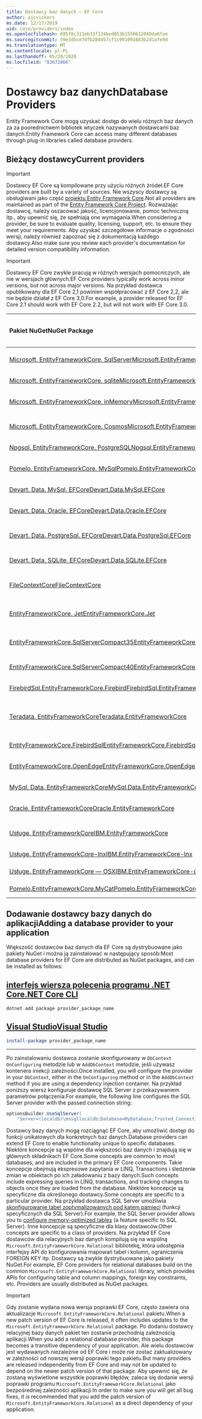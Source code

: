 ```yaml
---
title: Dostawcy baz danych — EF Core
author: ajcvickers
ms.date: 12/17/2019
uid: core/providers/index
ms.openlocfilehash: 695f8c311eb33f134bed053b1550612040da6fae
ms.sourcegitcommit: 59e3d5ce7dfb284457cf1c991091683b2d1afe9d
ms.translationtype: MT
ms.contentlocale: pl-PL
ms.lasthandoff: 05/20/2020
ms.locfileid: "83672866"
---
```

# <a name="database-providers"></a><span data-ttu-id="18513-102">Dostawcy baz danych</span><span class="sxs-lookup"><span data-stu-id="18513-102">Database Providers</span></span>

<span data-ttu-id="18513-103">Entity Framework Core mogą uzyskać dostęp do wielu różnych baz danych za za poorednictwem bibliotek wtyczek nazywanych dostawcami baz danych.</span><span class="sxs-lookup"><span data-stu-id="18513-103">Entity Framework Core can access many different databases through plug-in libraries called database providers.</span></span>

## <a name="current-providers"></a><span data-ttu-id="18513-104">Bieżący dostawcy</span><span class="sxs-lookup"><span data-stu-id="18513-104">Current providers</span></span>

> [!IMPORTANT]  
> <span data-ttu-id="18513-105">Dostawcy EF Core są kompilowane przy użyciu różnych źródeł.</span><span class="sxs-lookup"><span data-stu-id="18513-105">EF Core providers are built by a variety of sources.</span></span> <span data-ttu-id="18513-106">Nie wszyscy dostawcy są obsługiwani jako część [projektu Entity Framework Core](https://github.com/aspnet/EntityFrameworkCore).</span><span class="sxs-lookup"><span data-stu-id="18513-106">Not all providers are maintained as part of the [Entity Framework Core Project](https://github.com/aspnet/EntityFrameworkCore).</span></span> <span data-ttu-id="18513-107">Rozważając dostawcę, należy oszacować jakość, licencjonowanie, pomoc techniczną itp., aby upewnić się, że spełniają one wymagania.</span><span class="sxs-lookup"><span data-stu-id="18513-107">When considering a provider, be sure to evaluate quality, licensing, support, etc. to ensure they meet your requirements.</span></span> <span data-ttu-id="18513-108">Aby uzyskać szczegółowe informacje o zgodności wersji, należy również zapoznać się z dokumentacją każdego dostawcy.</span><span class="sxs-lookup"><span data-stu-id="18513-108">Also make sure you review each provider's documentation for detailed version compatibility information.</span></span>

> [!IMPORTANT]  
> <span data-ttu-id="18513-109">Dostawcy EF Core zwykle pracują w różnych wersjach pomocniczych, ale nie w wersjach głównych.</span><span class="sxs-lookup"><span data-stu-id="18513-109">EF Core providers typically work across minor versions, but not across major versions.</span></span> <span data-ttu-id="18513-110">Na przykład dostawca opublikowany dla EF Core 2,1 powinien współpracować z EF Core 2,2, ale nie będzie działał z EF Core 3,0.</span><span class="sxs-lookup"><span data-stu-id="18513-110">For example, a provider released for EF Core 2.1 should work with EF Core 2.2, but will not work with EF Core 3.0.</span></span> 

| <span data-ttu-id="18513-111">Pakiet NuGet</span><span class="sxs-lookup"><span data-stu-id="18513-111">NuGet Package</span></span>                                                                                                        | <span data-ttu-id="18513-112">Obsługiwane aparaty bazy danych</span><span class="sxs-lookup"><span data-stu-id="18513-112">Supported database engines</span></span> | <span data-ttu-id="18513-113">Element utrzymujący/dostawca</span><span class="sxs-lookup"><span data-stu-id="18513-113">Maintainer / Vendor</span></span>                                                           | <span data-ttu-id="18513-114">Uwagi/wymagania</span><span class="sxs-lookup"><span data-stu-id="18513-114">Notes / Requirements</span></span> | <span data-ttu-id="18513-115">Skompilowano dla wersji</span><span class="sxs-lookup"><span data-stu-id="18513-115">Built for version</span></span> | <span data-ttu-id="18513-116">Przydatne łącza</span><span class="sxs-lookup"><span data-stu-id="18513-116">Useful links</span></span>                                                                                                                                                                                       |
|:---------------------------------------------------------------------------------------------------------------------|:---------------------------|:------------------------------------------------------------------------------|:---------------------|:------------------|:---------------------------------------------------------------------------------------------------------------------------------------------------------------------------------------------------|
| [<span data-ttu-id="18513-117">Microsoft. EntityFrameworkCore. SqlServer</span><span class="sxs-lookup"><span data-stu-id="18513-117">Microsoft.EntityFrameworkCore.SqlServer</span></span>](https://www.nuget.org/packages/Microsoft.EntityFrameworkCore.SqlServer)    | <span data-ttu-id="18513-118">SQL Server 2012 do wewnątrz</span><span class="sxs-lookup"><span data-stu-id="18513-118">SQL Server 2012 onwards</span></span>    | <span data-ttu-id="18513-119">[Projekt EF Core](https://github.com/aspnet/EntityFrameworkCore/) (Microsoft)</span><span class="sxs-lookup"><span data-stu-id="18513-119">[EF Core Project](https://github.com/aspnet/EntityFrameworkCore/) (Microsoft)</span></span> |                      | <span data-ttu-id="18513-120">3,1</span><span class="sxs-lookup"><span data-stu-id="18513-120">3.1</span></span>               | [<span data-ttu-id="18513-121">docs</span><span class="sxs-lookup"><span data-stu-id="18513-121">docs</span></span>](xref:core/providers/sql-server/index)                                                                                                                                                       |
| [<span data-ttu-id="18513-122">Microsoft. EntityFrameworkCore. sqlite</span><span class="sxs-lookup"><span data-stu-id="18513-122">Microsoft.EntityFrameworkCore.Sqlite</span></span>](https://www.nuget.org/packages/Microsoft.EntityFrameworkCore.Sqlite)          | <span data-ttu-id="18513-123">SQLite 3,7</span><span class="sxs-lookup"><span data-stu-id="18513-123">SQLite 3.7 onwards</span></span>         | <span data-ttu-id="18513-124">[Projekt EF Core](https://github.com/aspnet/EntityFrameworkCore/) (Microsoft)</span><span class="sxs-lookup"><span data-stu-id="18513-124">[EF Core Project](https://github.com/aspnet/EntityFrameworkCore/) (Microsoft)</span></span> |                      | <span data-ttu-id="18513-125">3,1</span><span class="sxs-lookup"><span data-stu-id="18513-125">3.1</span></span>               | [<span data-ttu-id="18513-126">docs</span><span class="sxs-lookup"><span data-stu-id="18513-126">docs</span></span>](xref:core/providers/sqlite/index)                                                                                                                                                           |
| [<span data-ttu-id="18513-127">Microsoft. EntityFrameworkCore. inMemory</span><span class="sxs-lookup"><span data-stu-id="18513-127">Microsoft.EntityFrameworkCore.InMemory</span></span>](https://www.nuget.org/packages/Microsoft.EntityFrameworkCore.InMemory)      | <span data-ttu-id="18513-128">EF Core bazę danych w pamięci</span><span class="sxs-lookup"><span data-stu-id="18513-128">EF Core in-memory database</span></span> | <span data-ttu-id="18513-129">[Projekt EF Core](https://github.com/aspnet/EntityFrameworkCore/) (Microsoft)</span><span class="sxs-lookup"><span data-stu-id="18513-129">[EF Core Project](https://github.com/aspnet/EntityFrameworkCore/) (Microsoft)</span></span> | [<span data-ttu-id="18513-130">Ograniczenia</span><span class="sxs-lookup"><span data-stu-id="18513-130">Limitations</span></span>](xref:core/miscellaneous/testing/in-memory)                 | <span data-ttu-id="18513-131">3,1</span><span class="sxs-lookup"><span data-stu-id="18513-131">3.1</span></span>               | [<span data-ttu-id="18513-132">docs</span><span class="sxs-lookup"><span data-stu-id="18513-132">docs</span></span>](xref:core/providers/in-memory/index)                                                                                                                                                        |
| [<span data-ttu-id="18513-133">Microsoft. EntityFrameworkCore. Cosmos</span><span class="sxs-lookup"><span data-stu-id="18513-133">Microsoft.EntityFrameworkCore.Cosmos</span></span>](https://www.nuget.org/packages/Microsoft.EntityFrameworkCore.Cosmos)          | <span data-ttu-id="18513-134">Azure Cosmos DB — interfejs SQL API</span><span class="sxs-lookup"><span data-stu-id="18513-134">Azure Cosmos DB SQL API</span></span>    | <span data-ttu-id="18513-135">[Projekt EF Core](https://github.com/aspnet/EntityFrameworkCore/) (Microsoft)</span><span class="sxs-lookup"><span data-stu-id="18513-135">[EF Core Project](https://github.com/aspnet/EntityFrameworkCore/) (Microsoft)</span></span> |                      | <span data-ttu-id="18513-136">3,1</span><span class="sxs-lookup"><span data-stu-id="18513-136">3.1</span></span>               | [<span data-ttu-id="18513-137">docs</span><span class="sxs-lookup"><span data-stu-id="18513-137">docs</span></span>](xref:core/providers/cosmos/index)                                                                                                                                                           |
| [<span data-ttu-id="18513-138">Npgsql. EntityFrameworkCore. PostgreSQL</span><span class="sxs-lookup"><span data-stu-id="18513-138">Npgsql.EntityFrameworkCore.PostgreSQL</span></span>](https://www.nuget.org/packages/Npgsql.EntityFrameworkCore.PostgreSQL)        | <span data-ttu-id="18513-139">PostgreSQL</span><span class="sxs-lookup"><span data-stu-id="18513-139">PostgreSQL</span></span>                 | [<span data-ttu-id="18513-140">Zespół deweloperów Npgsql</span><span class="sxs-lookup"><span data-stu-id="18513-140">Npgsql Development Team</span></span>](https://github.com/npgsql)                          |                      | <span data-ttu-id="18513-141">3,1</span><span class="sxs-lookup"><span data-stu-id="18513-141">3.1</span></span>               | [<span data-ttu-id="18513-142">docs</span><span class="sxs-lookup"><span data-stu-id="18513-142">docs</span></span>](https://www.npgsql.org/efcore/index.html)                                                                                                                                                   |
| [<span data-ttu-id="18513-143">Pomelo. EntityFrameworkCore. MySql</span><span class="sxs-lookup"><span data-stu-id="18513-143">Pomelo.EntityFrameworkCore.MySql</span></span>](https://www.nuget.org/packages/Pomelo.EntityFrameworkCore.MySql)                  | <span data-ttu-id="18513-144">MySQL, MariaDB</span><span class="sxs-lookup"><span data-stu-id="18513-144">MySQL, MariaDB</span></span>             | [<span data-ttu-id="18513-145">Projekt pomelo Foundation</span><span class="sxs-lookup"><span data-stu-id="18513-145">Pomelo Foundation Project</span></span>](https://github.com/PomeloFoundation)              |                      | <span data-ttu-id="18513-146">3,1</span><span class="sxs-lookup"><span data-stu-id="18513-146">3.1</span></span>               | [<span data-ttu-id="18513-147">Readme</span><span class="sxs-lookup"><span data-stu-id="18513-147">readme</span></span>](https://github.com/PomeloFoundation/Pomelo.EntityFrameworkCore.MySql/blob/master/README.md)                                                                                               |
| [<span data-ttu-id="18513-148">Devart. Data. MySql. EFCore</span><span class="sxs-lookup"><span data-stu-id="18513-148">Devart.Data.MySql.EFCore</span></span>](https://www.nuget.org/packages/Devart.Data.MySql.EFCore/)                                 | <span data-ttu-id="18513-149">Baza danych MySQL 5</span><span class="sxs-lookup"><span data-stu-id="18513-149">MySQL 5 onwards</span></span>            | [<span data-ttu-id="18513-150">DevArt</span><span class="sxs-lookup"><span data-stu-id="18513-150">DevArt</span></span>](https://www.devart.com/)                                             | <span data-ttu-id="18513-151">Święcona</span><span class="sxs-lookup"><span data-stu-id="18513-151">Paid</span></span>                 | <span data-ttu-id="18513-152">3.0</span><span class="sxs-lookup"><span data-stu-id="18513-152">3.0</span></span>               | [<span data-ttu-id="18513-153">docs</span><span class="sxs-lookup"><span data-stu-id="18513-153">docs</span></span>](https://www.devart.com/dotconnect/mysql/docs/)                                                                                                                                              |
| [<span data-ttu-id="18513-154">Devart. Data. Oracle. EFCore</span><span class="sxs-lookup"><span data-stu-id="18513-154">Devart.Data.Oracle.EFCore</span></span>](https://www.nuget.org/packages/Devart.Data.Oracle.EFCore/)                               | <span data-ttu-id="18513-155">Oracle DB 9.2.0.4</span><span class="sxs-lookup"><span data-stu-id="18513-155">Oracle DB 9.2.0.4 onwards</span></span>  | [<span data-ttu-id="18513-156">DevArt</span><span class="sxs-lookup"><span data-stu-id="18513-156">DevArt</span></span>](https://www.devart.com/)                                             | <span data-ttu-id="18513-157">Święcona</span><span class="sxs-lookup"><span data-stu-id="18513-157">Paid</span></span>                 | <span data-ttu-id="18513-158">3.0</span><span class="sxs-lookup"><span data-stu-id="18513-158">3.0</span></span>               | [<span data-ttu-id="18513-159">docs</span><span class="sxs-lookup"><span data-stu-id="18513-159">docs</span></span>](https://www.devart.com/dotconnect/oracle/docs/)                                                                                                                                             |
| [<span data-ttu-id="18513-160">Devart. Data. PostgreSql. EFCore</span><span class="sxs-lookup"><span data-stu-id="18513-160">Devart.Data.PostgreSql.EFCore</span></span>](https://www.nuget.org/packages/Devart.Data.PostgreSql.EFCore/)                       | <span data-ttu-id="18513-161">PostgreSQL 8,0 do wewnątrz</span><span class="sxs-lookup"><span data-stu-id="18513-161">PostgreSQL 8.0 onwards</span></span>     | [<span data-ttu-id="18513-162">DevArt</span><span class="sxs-lookup"><span data-stu-id="18513-162">DevArt</span></span>](https://www.devart.com/)                                             | <span data-ttu-id="18513-163">Święcona</span><span class="sxs-lookup"><span data-stu-id="18513-163">Paid</span></span>                 | <span data-ttu-id="18513-164">3.0</span><span class="sxs-lookup"><span data-stu-id="18513-164">3.0</span></span>               | [<span data-ttu-id="18513-165">docs</span><span class="sxs-lookup"><span data-stu-id="18513-165">docs</span></span>](https://www.devart.com/dotconnect/postgresql/docs/)                                                                                                                                         |
| [<span data-ttu-id="18513-166">Devart. Data. SQLite. EFCore</span><span class="sxs-lookup"><span data-stu-id="18513-166">Devart.Data.SQLite.EFCore</span></span>](https://www.nuget.org/packages/Devart.Data.SQLite.EFCore/)                               | <span data-ttu-id="18513-167">SQLite 3 lub nowszy</span><span class="sxs-lookup"><span data-stu-id="18513-167">SQLite 3 onwards</span></span>           | [<span data-ttu-id="18513-168">DevArt</span><span class="sxs-lookup"><span data-stu-id="18513-168">DevArt</span></span>](https://www.devart.com/)                                             | <span data-ttu-id="18513-169">Święcona</span><span class="sxs-lookup"><span data-stu-id="18513-169">Paid</span></span>                 | <span data-ttu-id="18513-170">3.0</span><span class="sxs-lookup"><span data-stu-id="18513-170">3.0</span></span>               | [<span data-ttu-id="18513-171">docs</span><span class="sxs-lookup"><span data-stu-id="18513-171">docs</span></span>](https://www.devart.com/dotconnect/sqlite/docs/)                                                                                                                                             |
| [<span data-ttu-id="18513-172">FileContextCore</span><span class="sxs-lookup"><span data-stu-id="18513-172">FileContextCore</span></span>](https://www.nuget.org/packages/FileContextCore/)                                                   | <span data-ttu-id="18513-173">Przechowuje dane w plikach</span><span class="sxs-lookup"><span data-stu-id="18513-173">Stores data in files</span></span>       | [<span data-ttu-id="18513-174">Morris Janatzek</span><span class="sxs-lookup"><span data-stu-id="18513-174">Morris Janatzek</span></span>](https://github.com/morrisjdev)                              | <span data-ttu-id="18513-175">Do celów deweloperskich</span><span class="sxs-lookup"><span data-stu-id="18513-175">For development purposes</span></span> | <span data-ttu-id="18513-176">3.0</span><span class="sxs-lookup"><span data-stu-id="18513-176">3.0</span></span>               | [<span data-ttu-id="18513-177">Readme</span><span class="sxs-lookup"><span data-stu-id="18513-177">readme</span></span>](https://github.com/morrisjdev/FileContextCore/blob/master/README.md)                                                                                                                                              |
| [<span data-ttu-id="18513-178">EntityFrameworkCore. Jet</span><span class="sxs-lookup"><span data-stu-id="18513-178">EntityFrameworkCore.Jet</span></span>](https://www.nuget.org/packages/EntityFrameworkCore.Jet/)                                   | <span data-ttu-id="18513-179">Pliki programu Microsoft Access</span><span class="sxs-lookup"><span data-stu-id="18513-179">Microsoft Access files</span></span>     | [<span data-ttu-id="18513-180">Bubi</span><span class="sxs-lookup"><span data-stu-id="18513-180">Bubi</span></span>](https://github.com/bubibubi)                                           | <span data-ttu-id="18513-181">.NET Framework</span><span class="sxs-lookup"><span data-stu-id="18513-181">.NET Framework</span></span>       | <span data-ttu-id="18513-182">2,2</span><span class="sxs-lookup"><span data-stu-id="18513-182">2.2</span></span>               | [<span data-ttu-id="18513-183">Readme</span><span class="sxs-lookup"><span data-stu-id="18513-183">readme</span></span>](https://github.com/bubibubi/EntityFrameworkCore.Jet/blob/master/docs/README.md)                                                                                                           |
| [<span data-ttu-id="18513-184">EntityFrameworkCore.SqlServerCompact35</span><span class="sxs-lookup"><span data-stu-id="18513-184">EntityFrameworkCore.SqlServerCompact35</span></span>](https://www.nuget.org/packages/EntityFrameworkCore.SqlServerCompact35)      | <span data-ttu-id="18513-185">SQL Server Compact 3.5</span><span class="sxs-lookup"><span data-stu-id="18513-185">SQL Server Compact 3.5</span></span>     | [<span data-ttu-id="18513-186">Erik Ejlskov Jensen</span><span class="sxs-lookup"><span data-stu-id="18513-186">Erik Ejlskov Jensen</span></span>](https://github.com/ErikEJ/)                             | <span data-ttu-id="18513-187">.NET Framework</span><span class="sxs-lookup"><span data-stu-id="18513-187">.NET Framework</span></span>       | <span data-ttu-id="18513-188">2,2</span><span class="sxs-lookup"><span data-stu-id="18513-188">2.2</span></span>               | [<span data-ttu-id="18513-189">witryny</span><span class="sxs-lookup"><span data-stu-id="18513-189">wiki</span></span>](https://github.com/ErikEJ/EntityFramework.SqlServerCompact/wiki/Using-EF-Core-with-SQL-Server-Compact-in-Traditional-.NET-Applications)                                                     |
| [<span data-ttu-id="18513-190">EntityFrameworkCore.SqlServerCompact40</span><span class="sxs-lookup"><span data-stu-id="18513-190">EntityFrameworkCore.SqlServerCompact40</span></span>](https://www.nuget.org/packages/EntityFrameworkCore.SqlServerCompact40)      | <span data-ttu-id="18513-191">SQL Server Compact 4.0</span><span class="sxs-lookup"><span data-stu-id="18513-191">SQL Server Compact 4.0</span></span>     | [<span data-ttu-id="18513-192">Erik Ejlskov Jensen</span><span class="sxs-lookup"><span data-stu-id="18513-192">Erik Ejlskov Jensen</span></span>](https://github.com/ErikEJ/)                             | <span data-ttu-id="18513-193">.NET Framework</span><span class="sxs-lookup"><span data-stu-id="18513-193">.NET Framework</span></span>       | <span data-ttu-id="18513-194">2,2</span><span class="sxs-lookup"><span data-stu-id="18513-194">2.2</span></span>               | [<span data-ttu-id="18513-195">witryny</span><span class="sxs-lookup"><span data-stu-id="18513-195">wiki</span></span>](https://github.com/ErikEJ/EntityFramework.SqlServerCompact/wiki/Using-EF-Core-with-SQL-Server-Compact-in-Traditional-.NET-Applications)                                                     |
| [<span data-ttu-id="18513-196">FirebirdSql.EntityFrameworkCore.Firebird</span><span class="sxs-lookup"><span data-stu-id="18513-196">FirebirdSql.EntityFrameworkCore.Firebird</span></span>](https://www.nuget.org/packages/FirebirdSql.EntityFrameworkCore.Firebird/) | <span data-ttu-id="18513-197">Firebird 2,5 i 3. x</span><span class="sxs-lookup"><span data-stu-id="18513-197">Firebird 2.5 and 3.x</span></span>       | [<span data-ttu-id="18513-198">Jiří Činčura</span><span class="sxs-lookup"><span data-stu-id="18513-198">Jiří Činčura</span></span>](https://github.com/cincuranet)                                 |                      | <span data-ttu-id="18513-199">3,1</span><span class="sxs-lookup"><span data-stu-id="18513-199">3.1</span></span>               | [<span data-ttu-id="18513-200">docs</span><span class="sxs-lookup"><span data-stu-id="18513-200">docs</span></span>](https://github.com/cincuranet/FirebirdSql.Data.FirebirdClient/blob/master/Provider/docs/entity-framework-core.md)                                                                           |
| [<span data-ttu-id="18513-201">Teradata. EntityFrameworkCore</span><span class="sxs-lookup"><span data-stu-id="18513-201">Teradata.EntityFrameworkCore</span></span>](https://www.nuget.org/packages/Teradata.EntityFrameworkCore/)                         | <span data-ttu-id="18513-202">Baza danych programu Teradata 16,10</span><span class="sxs-lookup"><span data-stu-id="18513-202">Teradata Database 16.10 onwards</span></span> | [<span data-ttu-id="18513-203">Teradata</span><span class="sxs-lookup"><span data-stu-id="18513-203">Teradata</span></span>](https://downloads.teradata.com/download/connectivity/net-data-provider-for-teradata) | | <span data-ttu-id="18513-204">2,2</span><span class="sxs-lookup"><span data-stu-id="18513-204">2.2</span></span>               |[<span data-ttu-id="18513-205">producenta</span><span class="sxs-lookup"><span data-stu-id="18513-205">website</span></span>](https://www.nuget.org/packages/Teradata.EntityFrameworkCore/)                                                                                                                            |
| [<span data-ttu-id="18513-206">EntityFrameworkCore.FirebirdSql</span><span class="sxs-lookup"><span data-stu-id="18513-206">EntityFrameworkCore.FirebirdSql</span></span>](https://www.nuget.org/packages/EntityFrameworkCore.FirebirdSql/)                   | <span data-ttu-id="18513-207">Firebird 2,5 i 3. x</span><span class="sxs-lookup"><span data-stu-id="18513-207">Firebird 2.5 and 3.x</span></span>       | [<span data-ttu-id="18513-208">Rafael Almeida</span><span class="sxs-lookup"><span data-stu-id="18513-208">Rafael Almeida</span></span>](https://github.com/ralmsdeveloper)                           |                      | <span data-ttu-id="18513-209">2.1</span><span class="sxs-lookup"><span data-stu-id="18513-209">2.1</span></span>               | [<span data-ttu-id="18513-210">witryny</span><span class="sxs-lookup"><span data-stu-id="18513-210">wiki</span></span>](https://github.com/ralmsdeveloper/EntityFrameworkCore.FirebirdSQL/wiki)                                                                                                                     |
| [<span data-ttu-id="18513-211">EntityFrameworkCore.OpenEdge</span><span class="sxs-lookup"><span data-stu-id="18513-211">EntityFrameworkCore.OpenEdge</span></span>](https://www.nuget.org/packages/EntityFrameworkCore.OpenEdge/)                         | <span data-ttu-id="18513-212">Progress OpenEdge</span><span class="sxs-lookup"><span data-stu-id="18513-212">Progress OpenEdge</span></span>          | [<span data-ttu-id="18513-213">Alex Wiese</span><span class="sxs-lookup"><span data-stu-id="18513-213">Alex Wiese</span></span>](https://github.com/alexwiese)                                    |                      | <span data-ttu-id="18513-214">2.1</span><span class="sxs-lookup"><span data-stu-id="18513-214">2.1</span></span>               | [<span data-ttu-id="18513-215">Readme</span><span class="sxs-lookup"><span data-stu-id="18513-215">readme</span></span>](https://github.com/alexwiese/EntityFrameworkCore.OpenEdge/blob/master/README.md)                                                                                                          |
| [<span data-ttu-id="18513-216">MySql. Data. EntityFrameworkCore</span><span class="sxs-lookup"><span data-stu-id="18513-216">MySql.Data.EntityFrameworkCore</span></span>](https://www.nuget.org/packages/MySql.Data.EntityFrameworkCore)                      | <span data-ttu-id="18513-217">MySQL</span><span class="sxs-lookup"><span data-stu-id="18513-217">MySQL</span></span>                      | <span data-ttu-id="18513-218">[Projekt MySQL](https://dev.mysql.com) (Oracle)</span><span class="sxs-lookup"><span data-stu-id="18513-218">[MySQL project](https://dev.mysql.com) (Oracle)</span></span>                               |                      | <span data-ttu-id="18513-219">2.1</span><span class="sxs-lookup"><span data-stu-id="18513-219">2.1</span></span>               | [<span data-ttu-id="18513-220">docs</span><span class="sxs-lookup"><span data-stu-id="18513-220">docs</span></span>](https://dev.mysql.com/doc/connector-net/en/connector-net-entityframework-core.html)                                                                                                         |
| [<span data-ttu-id="18513-221">Oracle. EntityFrameworkCore</span><span class="sxs-lookup"><span data-stu-id="18513-221">Oracle.EntityFrameworkCore</span></span>](https://www.nuget.org/packages/Oracle.EntityFrameworkCore/)                             | <span data-ttu-id="18513-222">Oracle DB 11,2 do wewnątrz</span><span class="sxs-lookup"><span data-stu-id="18513-222">Oracle DB 11.2 onwards</span></span>     | [<span data-ttu-id="18513-223">Oracle</span><span class="sxs-lookup"><span data-stu-id="18513-223">Oracle</span></span>](https://www.oracle.com/technetwork/topics/dotnet/)                   |                      | <span data-ttu-id="18513-224">2.1</span><span class="sxs-lookup"><span data-stu-id="18513-224">2.1</span></span>               | [<span data-ttu-id="18513-225">producenta</span><span class="sxs-lookup"><span data-stu-id="18513-225">website</span></span>](https://www.oracle.com/technetwork/topics/dotnet/)                                                                                                                                       |
| [<span data-ttu-id="18513-226">Usługę. EntityFrameworkCore</span><span class="sxs-lookup"><span data-stu-id="18513-226">IBM.EntityFrameworkCore</span></span>](https://www.nuget.org/packages/IBM.EntityFrameworkCore)                                    | <span data-ttu-id="18513-227">DB2, Informix</span><span class="sxs-lookup"><span data-stu-id="18513-227">Db2, Informix</span></span>              | [<span data-ttu-id="18513-228">IBM</span><span class="sxs-lookup"><span data-stu-id="18513-228">IBM</span></span>](https://ibm.com)                                                        | <span data-ttu-id="18513-229">Wersja systemu Windows</span><span class="sxs-lookup"><span data-stu-id="18513-229">Windows version</span></span>      | <span data-ttu-id="18513-230">2.0</span><span class="sxs-lookup"><span data-stu-id="18513-230">2.0</span></span>               | [<span data-ttu-id="18513-231">wpisów</span><span class="sxs-lookup"><span data-stu-id="18513-231">blog</span></span>](https://www.ibm.com/developerworks/community/blogs/96960515-2ea1-4391-8170-b0515d08e4da/entry/Creating_Entity_Data_Model_using_IBM_Data_Server_providers_for_Entity_Framework_Core?lang=en) |
| [<span data-ttu-id="18513-232">Usługę. EntityFrameworkCore-lnx</span><span class="sxs-lookup"><span data-stu-id="18513-232">IBM.EntityFrameworkCore-lnx</span></span>](https://www.nuget.org/packages/IBM.EntityFrameworkCore-lnx)                            | <span data-ttu-id="18513-233">DB2, Informix</span><span class="sxs-lookup"><span data-stu-id="18513-233">Db2, Informix</span></span>              | [<span data-ttu-id="18513-234">IBM</span><span class="sxs-lookup"><span data-stu-id="18513-234">IBM</span></span>](https://ibm.com)                                                        | <span data-ttu-id="18513-235">Wersja systemu Linux</span><span class="sxs-lookup"><span data-stu-id="18513-235">Linux version</span></span>        | <span data-ttu-id="18513-236">2.0</span><span class="sxs-lookup"><span data-stu-id="18513-236">2.0</span></span>               | [<span data-ttu-id="18513-237">wpisów</span><span class="sxs-lookup"><span data-stu-id="18513-237">blog</span></span>](https://www.ibm.com/developerworks/community/blogs/96960515-2ea1-4391-8170-b0515d08e4da/entry/Creating_Entity_Data_Model_using_IBM_Data_Server_providers_for_Entity_Framework_Core?lang=en) |
| [<span data-ttu-id="18513-238">Usługę. EntityFrameworkCore — OSX</span><span class="sxs-lookup"><span data-stu-id="18513-238">IBM.EntityFrameworkCore-osx</span></span>](https://www.nuget.org/packages/IBM.EntityFrameworkCore-osx)                            | <span data-ttu-id="18513-239">DB2, Informix</span><span class="sxs-lookup"><span data-stu-id="18513-239">Db2, Informix</span></span>              | [<span data-ttu-id="18513-240">IBM</span><span class="sxs-lookup"><span data-stu-id="18513-240">IBM</span></span>](https://ibm.com)                                                        | <span data-ttu-id="18513-241">wersja macOS</span><span class="sxs-lookup"><span data-stu-id="18513-241">macOS version</span></span>        | <span data-ttu-id="18513-242">2.0</span><span class="sxs-lookup"><span data-stu-id="18513-242">2.0</span></span>               | [<span data-ttu-id="18513-243">wpisów</span><span class="sxs-lookup"><span data-stu-id="18513-243">blog</span></span>](https://www.ibm.com/developerworks/community/blogs/96960515-2ea1-4391-8170-b0515d08e4da/entry/Creating_Entity_Data_Model_using_IBM_Data_Server_providers_for_Entity_Framework_Core?lang=en) |
| [<span data-ttu-id="18513-244">Pomelo.EntityFrameworkCore.MyCat</span><span class="sxs-lookup"><span data-stu-id="18513-244">Pomelo.EntityFrameworkCore.MyCat</span></span>](https://www.nuget.org/packages/Pomelo.EntityFrameworkCore.MyCat)                  | <span data-ttu-id="18513-245">Serwer MyCAT</span><span class="sxs-lookup"><span data-stu-id="18513-245">MyCAT Server</span></span>               | [<span data-ttu-id="18513-246">Projekt pomelo Foundation</span><span class="sxs-lookup"><span data-stu-id="18513-246">Pomelo Foundation Project</span></span>](https://github.com/PomeloFoundation)              | <span data-ttu-id="18513-247">Tylko wersja wstępna</span><span class="sxs-lookup"><span data-stu-id="18513-247">Prerelease only</span></span>      | <span data-ttu-id="18513-248">1.1</span><span class="sxs-lookup"><span data-stu-id="18513-248">1.1</span></span>               | [<span data-ttu-id="18513-249">Readme</span><span class="sxs-lookup"><span data-stu-id="18513-249">readme</span></span>](https://github.com/PomeloFoundation/Pomelo.EntityFrameworkCore.MyCat/blob/master/README.md)                                                                                               |

## <a name="adding-a-database-provider-to-your-application"></a><span data-ttu-id="18513-250">Dodawanie dostawcy bazy danych do aplikacji</span><span class="sxs-lookup"><span data-stu-id="18513-250">Adding a database provider to your application</span></span>

<span data-ttu-id="18513-251">Większość dostawców baz danych dla EF Core są dystrybuowane jako pakiety NuGet i można ją zainstalować w następujący sposób:</span><span class="sxs-lookup"><span data-stu-id="18513-251">Most database providers for EF Core are distributed as NuGet packages, and can be installed as follows:</span></span>

## <a name="net-core-cli"></a>[<span data-ttu-id="18513-252">interfejs wiersza polecenia programu .NET Core</span><span class="sxs-lookup"><span data-stu-id="18513-252">.NET Core CLI</span></span>](#tab/dotnet-core-cli)

```dotnetcli
dotnet add package provider_package_name
```

## <a name="visual-studio"></a>[<span data-ttu-id="18513-253">Visual Studio</span><span class="sxs-lookup"><span data-stu-id="18513-253">Visual Studio</span></span>](#tab/vs)

``` powershell
install-package provider_package_name
```

***

<span data-ttu-id="18513-254">Po zainstalowaniu dostawca zostanie skonfigurowany w `DbContext` `OnConfiguring` metodzie lub w `AddDbContext` metodzie, jeśli używasz kontenera iniekcji zależności.</span><span class="sxs-lookup"><span data-stu-id="18513-254">Once installed, you will configure the provider in your `DbContext`, either in the `OnConfiguring` method or in the `AddDbContext` method if you are using a dependency injection container.</span></span>
<span data-ttu-id="18513-255">Na przykład poniższy wiersz konfiguruje dostawcę SQL Server z przekazywaniem parametrów połączenia:</span><span class="sxs-lookup"><span data-stu-id="18513-255">For example, the following line configures the SQL Server provider with the passed connection string:</span></span>

``` csharp
optionsBuilder.UseSqlServer(
    "Server=(localdb)\mssqllocaldb;Database=MyDatabase;Trusted_Connection=True;");
```  

<span data-ttu-id="18513-256">Dostawcy bazy danych mogą rozciągnąć EF Core, aby umożliwić dostęp do funkcji unikatowych dla konkretnych baz danych.</span><span class="sxs-lookup"><span data-stu-id="18513-256">Database providers can extend EF Core to enable functionality unique to specific databases.</span></span>
<span data-ttu-id="18513-257">Niektóre koncepcje są wspólne dla większości baz danych i znajdują się w głównych składnikach EF Core.</span><span class="sxs-lookup"><span data-stu-id="18513-257">Some concepts are common to most databases, and are included in the primary EF Core components.</span></span>
<span data-ttu-id="18513-258">Takie koncepcje obejmują ekspresowe zapytania w LINQ, Transactions i śledzenie zmian w obiektach po ich załadowaniu z bazy danych.</span><span class="sxs-lookup"><span data-stu-id="18513-258">Such concepts include expressing queries in LINQ, transactions, and tracking changes to objects once they are loaded from the database.</span></span>
<span data-ttu-id="18513-259">Niektóre koncepcje są specyficzne dla określonego dostawcy.</span><span class="sxs-lookup"><span data-stu-id="18513-259">Some concepts are specific to a particular provider.</span></span>
<span data-ttu-id="18513-260">Na przykład dostawca SQL Server umożliwia [skonfigurowanie tabel zoptymalizowanych pod kątem pamięci](xref:core/providers/sql-server/memory-optimized-tables) (funkcji specyficznych dla SQL Server).</span><span class="sxs-lookup"><span data-stu-id="18513-260">For example, the SQL Server provider allows you to [configure memory-optimized tables](xref:core/providers/sql-server/memory-optimized-tables) (a feature specific to SQL Server).</span></span>
<span data-ttu-id="18513-261">Inne koncepcje są specyficzne dla klasy dostawców.</span><span class="sxs-lookup"><span data-stu-id="18513-261">Other concepts are specific to a class of providers.</span></span>
<span data-ttu-id="18513-262">Na przykład EF Core dostawców dla relacyjnych baz danych kompilują się na wspólną `Microsoft.EntityFrameworkCore.Relational` bibliotekę, która udostępnia interfejsy API do konfigurowania mapowań tabel i kolumn, ograniczenia FOREIGN KEY itp. Dostawcy są zwykle dystrybuowane jako pakiety NuGet.</span><span class="sxs-lookup"><span data-stu-id="18513-262">For example, EF Core providers for relational databases build on the common `Microsoft.EntityFrameworkCore.Relational` library, which provides APIs for configuring table and column mappings, foreign key constraints, etc. Providers are usually distributed as NuGet packages.</span></span>

> [!IMPORTANT]  
> <span data-ttu-id="18513-263">Gdy zostanie wydana nowa wersja poprawki EF Core, często zawiera ona aktualizacje `Microsoft.EntityFrameworkCore.Relational` pakietu.</span><span class="sxs-lookup"><span data-stu-id="18513-263">When a new patch version of EF Core is released, it often includes updates to the `Microsoft.EntityFrameworkCore.Relational` package.</span></span>
> <span data-ttu-id="18513-264">Po dodaniu dostawcy relacyjnej bazy danych pakiet ten zostanie przechodnią zależnością aplikacji.</span><span class="sxs-lookup"><span data-stu-id="18513-264">When you add a relational database provider, this package becomes a transitive dependency of your application.</span></span>
> <span data-ttu-id="18513-265">Ale wielu dostawców jest wydawanych niezależnie od EF Core i może nie zostać zaktualizowany w zależności od nowszej wersji poprawki tego pakietu.</span><span class="sxs-lookup"><span data-stu-id="18513-265">But many providers are released independently from EF Core and may not be updated to depend on the newer patch version of that package.</span></span>
> <span data-ttu-id="18513-266">Aby upewnić się, że zostaną wyświetlone wszystkie poprawki błędów, zaleca się dodanie wersji poprawki programu `Microsoft.EntityFrameworkCore.Relational` jako bezpośredniej zależności aplikacji.</span><span class="sxs-lookup"><span data-stu-id="18513-266">In order to make sure you will get all bug fixes, it is recommended that you add the patch version of `Microsoft.EntityFrameworkCore.Relational` as a direct dependency of your application.</span></span>
